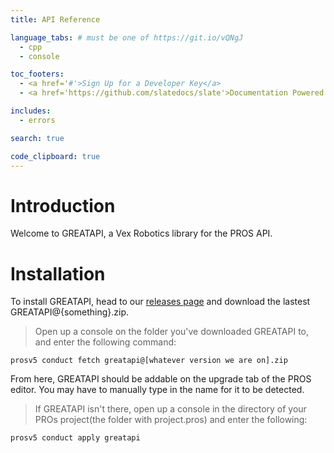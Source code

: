 ```yaml
---
title: API Reference

language_tabs: # must be one of https://git.io/vQNgJ
  - cpp
  - console

toc_footers:
  - <a href='#'>Sign Up for a Developer Key</a>
  - <a href='https://github.com/slatedocs/slate'>Documentation Powered by Slate</a>

includes:
  - errors

search: true

code_clipboard: true
---
```


# Introduction

Welcome to GREATAPI, a Vex Robotics library for the PROS API. 


# Installation

To install GREATAPI, head to our [releases page](https://github.com/plebbbb/GREATAPI/releases) and download the lastest GREATAPI@{something}.zip.

> Open up a console on the folder you've downloaded GREATAPI to, and enter the following command:

```console
prosv5 conduct fetch greatapi@[whatever version we are on].zip
```
From here, GREATAPI should be addable on the upgrade tab of the PROS editor. You may have to manually type in the name for it to be detected.

> If GREATAPI isn't there, open up a console in the directory of your PROs project(the folder with project.pros) and enter the following:

```console
prosv5 conduct apply greatapi
```
